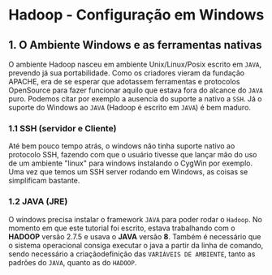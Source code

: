 # Hadoop - Configuração em Windows

## 1. O Ambiente Windows e as ferramentas nativas
O ambiente Hadoop nasceu em ambiente Unix/Linux/Posix escrito em `JAVA`, prevendo já sua portabilidade. Como os criadores 
vieram da fundação APACHE, era de se esperar que adotassem ferramentas e protocolos OpenSource para fazer funcionar aquilo
que estava fora do alcance do `JAVA` puro. Podemos citar por exemplo a ausencia do suporte a nativo a `SSH`.
Já o suporte do Windows ao `JAVA` (Hadoop é escrito em `JAVA`) é bem maduro.

### 1.1 SSH (servidor e Cliente)
Até bem pouco tempo atrás, o windows não tinha suporte nativo ao protocolo SSH, fazendo com que o usuário tivesse que lançar mão
do uso de um ambiente "linux" para windows instalando o CygWin por exemplo.
Uma vez que temos um SSH server rodando em Windows, as coisas se simplificam bastante.

### 1.2 JAVA (JRE)
O windows precisa instalar o framework `JAVA` para poder rodar o `Hadoop`. No momento em que este tutorial foi escrito, estava trabalhando com o **HADOOP** versão 2.7.5 e usava o **JAVA** versão **8**. Também é necessário que o sistema operacional consiga executar o java a partir da linha de comando, sendo necessário a criaçãodefinição das `VARIÁVEIS DE AMBIENTE`, tanto as padrões do `JAVA`, quanto as do `HADOOP`.



